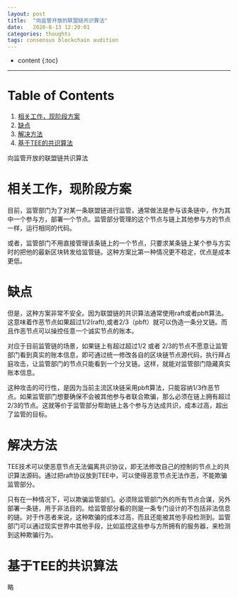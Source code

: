 ```yaml
---
layout: post
title:  "向监管开放的联盟链共识算法"
date:   2020-8-13 12:20:01
categories: thoughts
tags: consensus blockchain audition
---
```


* content
{:toc}

---
# Table of Contents

1.  [相关工作，现阶段方案](#org9007d1f)
2.  [缺点](#org77a686e)
3.  [解决方法](#orge745d6b)
4.  [基于TEE的共识算法](#orgf88af43)

向监管开放的联盟链共识算法


<a id="org9007d1f"></a>

# 相关工作，现阶段方案

目前，监管部门为了对某一条联盟链进行监管，通常做法是参与该条链中，作为其中一个参与方，部署一个节点。监管部分管理的这个节点与链上其他参与方的节点一样，运行相同的代码。

或者，监管部门不用直接管理该条链上的一个节点，只要求某条链上某个参与方实时的把他的最新区块转发给监管链。这种方案比第一种情况更不稳定，优点是成本更低。


<a id="org77a686e"></a>

# 缺点

但是，这种方案非常不安全。因为联盟链的共识算法通常使用raft或者pbft算法。这意味着作恶节点如果超过1/2(raft),或者2/3（pbft）就可以伪造一条分叉链。而且作恶节点可以操控任意一个诚实节点的账本。

对应于目前监管链的场景，如果链上有超过超过1/2 或者 2/3的节点不愿意让监管部门看到真实的账本信息，即可通过统一修改各自的区块链节点源代码，执行拜占庭攻击，让监管部门的节点只能看到一个分叉链。这样，就能对监管部门隐藏真实账本信息。

这种攻击的可行性，是因为当前主流区块链采用pbft算法，只能容纳1/3作恶节点。如果监管部门想要确保不会被其他参与者联合欺骗，那么必须在链上拥有超过2/3的节点。这就等价于监管部分帮助链上各个参与方达成共识，成本过高，超出了监管的目标。


<a id="orge745d6b"></a>

# 解决方法

TEE技术可以使恶意节点无法偏离共识协议，即无法修改自己的控制的节点上的共识算法源码。通过把raft协议放到TEE中，可以使得恶意节点无法作恶，不能欺骗监管部分。

只有在一种情况下，可以欺骗监管部们。必须除监管部门外的所有节点合谋，另外部署一条链，用于非法目的。给监管部分看的则是一条专门设计的不包括非法信息的链。对于作恶者来说，这种欺骗的成本过高，而且还能被其他手段检测到。监管部门可以通过现实世界中其他手段，比如监控这些参与方所拥有的服务器，来检测到这种欺骗行为。


<a id="orgf88af43"></a>

# 基于TEE的共识算法

略

